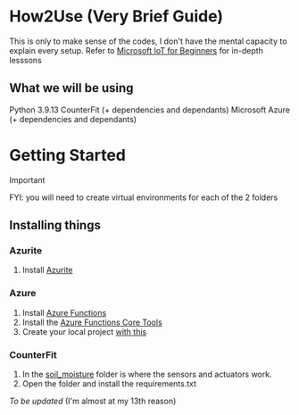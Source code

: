 # How2Use (Very Brief Guide)


This is only to make sense of the codes, I don't have the mental capacity to explain every setup.
Refer to [Microsoft IoT for Beginners](https://github.com/microsoft/IoT-For-Beginners/tree/main/2-farm) for in-depth lesssons


## What we will be using

Python 3.9.13
CounterFit (+ dependencies and dependants)
Microsoft Azure (+ dependencies and dependants)

# Getting Started
> [!IMPORTANT]
> FYI: you will need to create virtual environments for each of the 2 folders

## Installing things

### Azurite
1. Install [Azurite](https://marketplace.visualstudio.com/items?itemName=Azurite.azurite)

### Azure
1. Install [Azure Functions](https://marketplace.visualstudio.com/items?WT.mc_id=academic-17441-jabenn&itemName=ms-azuretools.vscode-azurefunctions)
2. Install the [Azure Functions Core Tools](https://learn.microsoft.com/en-gb/azure/azure-functions/functions-run-local?WT.mc_id=academic-17441-jabenn&tabs=windows%2Cisolated-process%2Cnode-v4%2Cpython-v2%2Chttp-trigger%2Ccontainer-apps&pivots=programming-language-python#install-the-azure-functions-core-tools)
3. Create your local project [with this](https://learn.microsoft.com/en-gb/azure/azure-functions/functions-run-local?WT.mc_id=academic-17441-jabenn&tabs=windows%2Cisolated-process%2Cnode-v4%2Cpython-v2%2Chttp-trigger%2Ccontainer-apps&pivots=programming-language-python#create-your-local-project)

### CounterFit
1. In the [soil_moisture](https://github.com/keira-n/fake-soil-sensor/tree/main/fake-farm-thing/soil_moisture) folder is where the sensors and actuators work.
2. Open the folder and install the requirements.txt

*To be updated* (I'm almost at my 13th reason)
